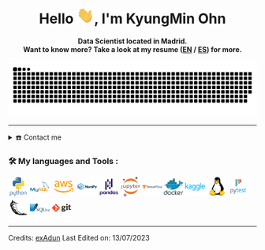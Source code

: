 <div align="center">
<h1 align="center">Hello <img width="35" src="https://github.com/exAdun/exAdun/blob/main/resources/img/wave.gif">, I'm KyungMin Ohn</h1>
<h4 align="center">Data Scientist located in Madrid. <br> Want to know more? Take a look at my resume (<a href="https://github.com/exAdun/exAdun/blob/main/resources/CV/KMO-CV_EN.pdf" target="_blank">EN</a> / <a href="https://github.com/exAdun/exAdun/blob/main/resources/CV/KMO-CV_ES.pdf" target="_blank">ES</a>) for more.</h4>
</div>

<div align="center">
  <img  src="https://github.com/exAdun/exAdun/blob/main/resources/img/grid-snake.svg"
       alt="snake" /></a>
</div>

-----
<details>
  <summary>☎️ Contact me</summary>
<div>
  <samp>
    <h2 align="center">You can reach here:</h2>
    <p align="center">
      <br/>
      <a href="https://www.linkedin.com/in/ohnkyungmin/" target="blank"><img align="center"
         src="https://img.shields.io/badge/linkedin-%231DA1F2.svg?style=for-the-badge&logo=linkedin&logoColor=white"
         alt="exAdun" height="30"/></a>
      <a href="mailto:ohnkyungmin@gmail.com" target="blank"><img align="center"
         src="https://img.shields.io/badge/gmail-EA4335.svg?style=for-the-badge&logo=gmail&logoColor=white"
         alt="exAdun" height="30"/></a>
    </p>
    <p align="center">
      <a href="https://instagram.com/exAdun" target="blank"><img align="center"
         src="https://img.shields.io/badge/instagram-%23E4405F.svg?style=for-the-badge&logo=Instagram&logoColor=white"
         alt="exAdun" height="30"/></a>
      <br>
    </p>
  </samp>
</div>
</details>

### :hammer_and_wrench: My languages and Tools :

<div>
  <img src="https://github.com/devicons/devicon/blob/master/icons/python/python-original-wordmark.svg" title="Python" **alt="Python" width="40" height="40"/>
  <img src="https://github.com/devicons/devicon/blob/master/icons/mysql/mysql-original-wordmark.svg" title="MySQL"  alt="MySQL" width="40" height="40"/>&nbsp;
  <img src="https://github.com/devicons/devicon/blob/master/icons/amazonwebservices/amazonwebservices-plain-wordmark.svg" title="AWS" alt="AWS" width="40" height="40"/>&nbsp;
  <img src="https://github.com/devicons/devicon/blob/master/icons/numpy/numpy-original-wordmark.svg" title="Numpy" **alt="Numpy" width="40" height="40"/>
  <img src="https://github.com/devicons/devicon/blob/master/icons/pandas/pandas-original-wordmark.svg" title="Pandas" **alt="Pandas" width="40" height="40"/>
  <img src="https://github.com/devicons/devicon/blob/master/icons/jupyter/jupyter-original-wordmark.svg" title="Jupyter" **alt="Jupyter" width="40" height="40"/>
  <img src="https://github.com/devicons/devicon/blob/master/icons/tensorflow/tensorflow-original-wordmark.svg" title="TensorFlow" **alt="TensorFlow" width="40" height="40"/>
  <img src="https://github.com/devicons/devicon/blob/master/icons/docker/docker-original-wordmark.svg" title="Docker" **alt="Docker" width="40" height="40"/>
  <img src="https://github.com/devicons/devicon/blob/master/icons/kaggle/kaggle-original-wordmark.svg" title="Kaggle" **alt="Kaggle" width="40" height="40"/>
  <img src="https://github.com/devicons/devicon/blob/master/icons/linux/linux-original.svg" title="Linux" **alt="Linux" width="40" height="40"/>
  <img src="https://github.com/devicons/devicon/blob/master/icons/pytest/pytest-original-wordmark.svg" title="Pytest" **alt="Pytest" width="40" height="40"/>
  <img src="https://github.com/devicons/devicon/blob/master/icons/flask/flask-original.svg" title="Flask" **alt="Flask" width="40" height="40"/>
  <img src="https://github.com/devicons/devicon/blob/master/icons/sqlite/sqlite-original-wordmark.svg" title="SQLite" **alt="SQLite" width="40" height="40"/>
  <img src="https://github.com/devicons/devicon/blob/master/icons/git/git-original-wordmark.svg" title="Git" **alt="Git" width="40" height="40"/>
</div>


-----
Credits: [exAdun](https://github.com/exAdun)
Last Edited on: 13/07/2023
